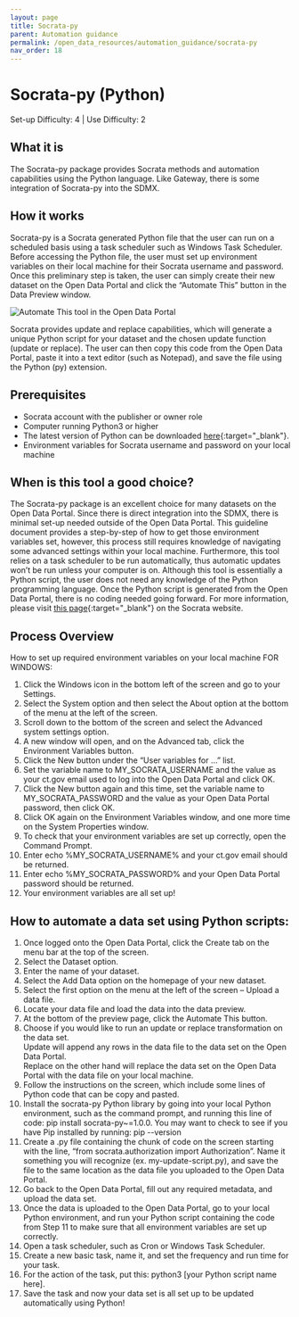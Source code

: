 ```yaml
---
layout: page
title: Socrata-py
parent: Automation guidance
permalink: /open_data_resources/automation_guidance/socrata-py
nav_order: 18
---
```


# Socrata-py (Python)
Set-up Difficulty: 4 | Use Difficulty: 2 

## What it is
The Socrata-py package provides Socrata methods and automation capabilities using the Python language. Like Gateway, there is some integration of Socrata-py into the SDMX. 

## How it works
Socrata-py is a Socrata generated Python file that the user can run on a scheduled basis using a task scheduler such as Windows Task Scheduler. Before accessing the Python file, the user must set up environment variables on their local machine for their Socrata username and password. Once this preliminary step is taken, the user can simply create their new dataset on the Open Data Portal and click the “Automate This” button in the Data Preview window. 

![Automate This tool in the Open Data Portal](/open-data-handbook/assets/automation_4.png)

Socrata provides update and replace capabilities, which will generate a unique Python script for your dataset and the chosen update function (update or replace). The user can then copy this code from the Open Data Portal, paste it into a text editor (such as Notepad), and save the file using the Python (py) extension. 

## Prerequisites
* Socrata account with the publisher or owner role
* Computer running Python3 or higher 
* The latest version of Python can be downloaded [here](https://www.python.org/downloads){:target="_blank"}.
* Environment variables for Socrata username and password on your local machine

## When is this tool a good choice?
The Socrata-py package is an excellent choice for many datasets on the Open Data Portal. Since there is direct integration into the SDMX, there is minimal set-up needed outside of the Open Data Portal. This guideline document provides a step-by-step of how to get those environment variables set, however, this process still requires knowledge of navigating some advanced settings within your local machine. Furthermore, this tool relies on a task scheduler to be run automatically, thus automatic updates won’t be run unless your computer is on. Although this tool is essentially a Python script, the user does not need any knowledge of the Python programming language. Once the Python script is generated from the Open Data Portal, there is no coding needed going forward. For more information, please visit [this page](https://support.socrata.com/hc/en-us/articles/360016915554-Automate-This-Using-Python-to-Automate-Data-Updates){:target="_blank"} on the Socrata website.

## Process Overview
How to set up required environment variables on your local machine FOR WINDOWS: 
1.	Click the Windows icon in the bottom left of the screen and go to your Settings. 
2.	Select the System option and then select the About option at the bottom of the menu at the left of the screen.  
3.	Scroll down to the bottom of the screen and select the Advanced system settings option. 
4.	A new window will open, and on the Advanced tab, click the Environment Variables button. 
5.	Click the New button under the “User variables for …” list. 
6.	Set the variable name to MY_SOCRATA_USERNAME and the value as your ct.gov email used to log into the Open Data Portal and click OK. 
7.	Click the New button again and this time, set the variable name to MY_SOCRATA_PASSWORD and the value as your Open Data Portal password, then click OK. 
8.	Click OK again on the Environment Variables window, and one more time on the System Properties window. 
9.	To check that your environment variables are set up correctly, open the Command Prompt. 
10.	Enter echo %MY_SOCRATA_USERNAME% and your ct.gov email should be returned. 
11.	Enter echo %MY_SOCRATA_PASSWORD% and your Open Data Portal password should be returned. 
12.	Your environment variables are all set up! 
 
## How to automate a data set using Python scripts: 
1.	Once logged onto the Open Data Portal, click the Create tab on the menu bar at the top of the screen. 
2.	Select the Dataset option. 
3.	Enter the name of your dataset. 
4.	Select the Add Data option on the homepage of your new dataset. 
5.	Select the first option on the menu at the left of the screen – Upload a data file. 
6.	Locate your data file and load the data into the data preview. 
7.	At the bottom of the preview page, click the Automate This button. 
8.	Choose if you would like to run an update or replace transformation on the data set.  
Update will append any rows in the data file to the data set on the Open Data Portal.  
Replace on the other hand will replace the data set on the Open Data Portal with the data file on your local machine. 
9.	Follow the instructions on the screen, which include some lines of Python code that can be copy and pasted. 
10.	Install the socrata-py Python library by going into your local Python environment, such as the command prompt, and running this line of code: pip install socrata-py~=1.0.0. You may want to check to see if you have Pip installed by running: pip --version
11.	Create a .py file containing the chunk of code on the screen starting with the line, “from socrata.authorization import Authorization”. Name it something you will recognize (ex. my-update-script.py), and save the file to the same location as the data file you uploaded to the Open Data Portal. 
12.	Go back to the Open Data Portal, fill out any required metadata, and upload the data set. 
13.	Once the data is uploaded to the Open Data Portal, go to your local Python environment, and run your Python script containing the code from Step 11 to make sure that all environment variables are set up correctly. 
14.	Open a task scheduler, such as Cron or Windows Task Scheduler. 
15.	Create a new basic task, name it, and set the frequency and run time for your task. 
16.	For the action of the task, put this: python3 [your Python script name here]. 
17.	Save the task and now your data set is all set up to be updated automatically using Python! 
